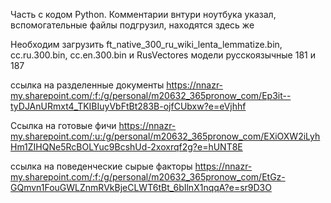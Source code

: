Часть с кодом Python.
Комментарии внтури ноутбука указал, вспомогательные файлы подгрузил, находятся здесь же

Необходим загрузить ft_native_300_ru_wiki_lenta_lemmatize.bin, cc.ru.300.bin, cc.en.300.bin
и RusVectores модели русскоязычные 181 и 187

ссылка на разделенные документы https://nnazr-my.sharepoint.com/:f:/g/personal/m20632_365pronow_com/Ep3it--tyDJAnURmxt4_TKIBIuyVbFtBt283B-ojfCUbxw?e=eVjhhf

Ссылка на готовые фичи https://nnazr-my.sharepoint.com/:u:/g/personal/m20632_365pronow_com/EXiOXW2iLyhHm1ZIHQNe5RcBOLYuc9BcshUd-2xoxrqf2g?e=hUNT8E

ссылка на поведенческие сырые факторы https://nnazr-my.sharepoint.com/:f:/g/personal/m20632_365pronow_com/EtGz-GQmvn1FouGWLZnmRVkBjeCLWT6tBt_6bIlnX1nqqA?e=sr9D3O
